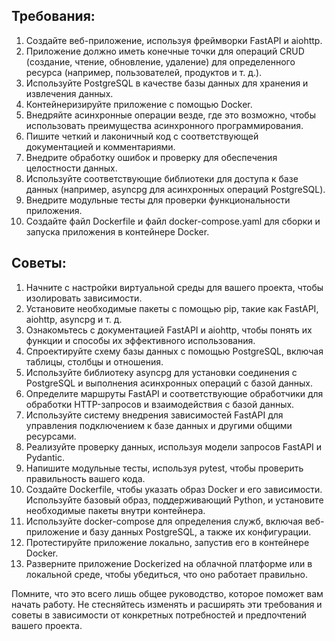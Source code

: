 ## Требования:

1. Создайте веб-приложение, используя фреймворки FastAPI и aiohttp.
2. Приложение должно иметь конечные точки для операций CRUD (создание, чтение, обновление, удаление) для определенного ресурса (например, пользователей, продуктов и т. д.).
3. Используйте PostgreSQL в качестве базы данных для хранения и извлечения данных.
4. Контейнеризируйте приложение с помощью Docker.
5. Внедряйте асинхронные операции везде, где это возможно, чтобы использовать преимущества асинхронного программирования.
6. Пишите четкий и лаконичный код с соответствующей документацией и комментариями.
7. Внедрите обработку ошибок и проверку для обеспечения целостности данных.
8. Используйте соответствующие библиотеки для доступа к базе данных (например, asyncpg для асинхронных операций PostgreSQL).
9. Внедрите модульные тесты для проверки функциональности приложения.
10. Создайте файл Dockerfile и файл docker-compose.yaml для сборки и запуска приложения в контейнере Docker.

## Советы:

1. Начните с настройки виртуальной среды для вашего проекта, чтобы изолировать зависимости.
2. Установите необходимые пакеты с помощью pip, такие как FastAPI, aiohttp, asyncpg и т. д.
3. Ознакомьтесь с документацией FastAPI и aiohttp, чтобы понять их функции и способы их эффективного использования.
4. Спроектируйте схему базы данных с помощью PostgreSQL, включая таблицы, столбцы и отношения.
5. Используйте библиотеку asyncpg для установки соединения с PostgreSQL и выполнения асинхронных операций с базой данных.
6. Определите маршруты FastAPI и соответствующие обработчики для обработки HTTP-запросов и взаимодействия с базой данных.
7. Используйте систему внедрения зависимостей FastAPI для управления подключением к базе данных и другими общими ресурсами.
8. Реализуйте проверку данных, используя модели запросов FastAPI и Pydantic.
9. Напишите модульные тесты, используя pytest, чтобы проверить правильность вашего кода.
10. Создайте Dockerfile, чтобы указать образ Docker и его зависимости. Используйте базовый образ, поддерживающий Python, и установите необходимые пакеты внутри контейнера.
11. Используйте docker-compose для определения служб, включая веб-приложение и базу данных PostgreSQL, а также их конфигурации.
12. Протестируйте приложение локально, запустив его в контейнере Docker.
13. Разверните приложение Dockerized на облачной платформе или в локальной среде, чтобы убедиться, что оно работает правильно.

Помните, что это всего лишь общее руководство, которое поможет вам начать работу. Не стесняйтесь изменять и расширять эти требования и советы в зависимости от конкретных потребностей и предпочтений вашего проекта.
